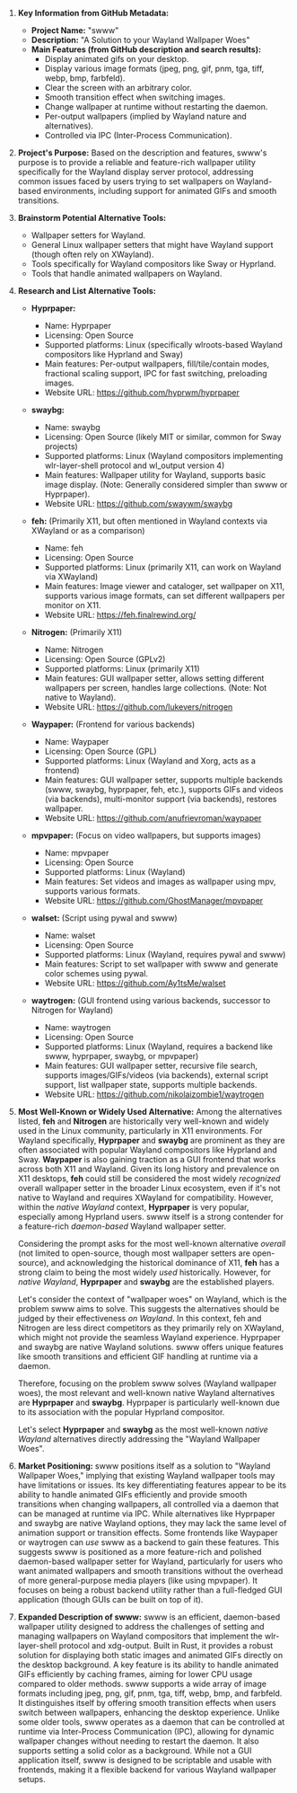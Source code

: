 1.  **Key Information from GitHub Metadata:**
    *   **Project Name:** "swww"
    *   **Description:** "A Solution to your Wayland Wallpaper Woes"
    *   **Main Features (from GitHub description and search results):**
        *   Display animated gifs on your desktop.
        *   Display various image formats (jpeg, png, gif, pnm, tga, tiff, webp, bmp, farbfeld).
        *   Clear the screen with an arbitrary color.
        *   Smooth transition effect when switching images.
        *   Change wallpaper at runtime without restarting the daemon.
        *   Per-output wallpapers (implied by Wayland nature and alternatives).
        *   Controlled via IPC (Inter-Process Communication).

2.  **Project's Purpose:**
    Based on the description and features, swww's purpose is to provide a reliable and feature-rich wallpaper utility specifically for the Wayland display server protocol, addressing common issues faced by users trying to set wallpapers on Wayland-based environments, including support for animated GIFs and smooth transitions.

3.  **Brainstorm Potential Alternative Tools:**
    *   Wallpaper setters for Wayland.
    *   General Linux wallpaper setters that might have Wayland support (though often rely on XWayland).
    *   Tools specifically for Wayland compositors like Sway or Hyprland.
    *   Tools that handle animated wallpapers on Wayland.

4.  **Research and List Alternative Tools:**

    *   **Hyprpaper:**
        *   Name: Hyprpaper
        *   Licensing: Open Source
        *   Supported platforms: Linux (specifically wlroots-based Wayland compositors like Hyprland and Sway)
        *   Main features: Per-output wallpapers, fill/tile/contain modes, fractional scaling support, IPC for fast switching, preloading images.
        *   Website URL: https://github.com/hyprwm/hyprpaper

    *   **swaybg:**
        *   Name: swaybg
        *   Licensing: Open Source (likely MIT or similar, common for Sway projects)
        *   Supported platforms: Linux (Wayland compositors implementing wlr-layer-shell protocol and wl_output version 4)
        *   Main features: Wallpaper utility for Wayland, supports basic image display. (Note: Generally considered simpler than swww or Hyprpaper).
        *   Website URL: https://github.com/swaywm/swaybg

    *   **feh:** (Primarily X11, but often mentioned in Wayland contexts via XWayland or as a comparison)
        *   Name: feh
        *   Licensing: Open Source
        *   Supported platforms: Linux (primarily X11, can work on Wayland via XWayland)
        *   Main features: Image viewer and cataloger, set wallpaper on X11, supports various image formats, can set different wallpapers per monitor on X11.
        *   Website URL: https://feh.finalrewind.org/

    *   **Nitrogen:** (Primarily X11)
        *   Name: Nitrogen
        *   Licensing: Open Source (GPLv2)
        *   Supported platforms: Linux (primarily X11)
        *   Main features: GUI wallpaper setter, allows setting different wallpapers per screen, handles large collections. (Note: Not native to Wayland).
        *   Website URL: https://github.com/lukevers/nitrogen

    *   **Waypaper:** (Frontend for various backends)
        *   Name: Waypaper
        *   Licensing: Open Source (GPL)
        *   Supported platforms: Linux (Wayland and Xorg, acts as a frontend)
        *   Main features: GUI wallpaper setter, supports multiple backends (swww, swaybg, hyprpaper, feh, etc.), supports GIFs and videos (via backends), multi-monitor support (via backends), restores wallpaper.
        *   Website URL: https://github.com/anufrievroman/waypaper

    *   **mpvpaper:** (Focus on video wallpapers, but supports images)
        *   Name: mpvpaper
        *   Licensing: Open Source
        *   Supported platforms: Linux (Wayland)
        *   Main features: Set videos and images as wallpaper using mpv, supports various formats.
        *   Website URL: https://github.com/GhostManager/mpvpaper

    *   **walset:** (Script using pywal and swww)
        *   Name: walset
        *   Licensing: Open Source
        *   Supported platforms: Linux (Wayland, requires pywal and swww)
        *   Main features: Script to set wallpaper with swww and generate color schemes using pywal.
        *   Website URL: https://github.com/Ay1tsMe/walset

    *   **waytrogen:** (GUI frontend using various backends, successor to Nitrogen for Wayland)
        *   Name: waytrogen
        *   Licensing: Open Source
        *   Supported platforms: Linux (Wayland, requires a backend like swww, hyprpaper, swaybg, or mpvpaper)
        *   Main features: GUI wallpaper setter, recursive file search, supports images/GIFs/videos (via backends), external script support, list wallpaper state, supports multiple backends.
        *   Website URL: https://github.com/nikolaizombie1/waytrogen

5.  **Most Well-Known or Widely Used Alternative:**
    Among the alternatives listed, **feh** and **Nitrogen** are historically very well-known and widely used in the Linux community, particularly in X11 environments. For Wayland specifically, **Hyprpaper** and **swaybg** are prominent as they are often associated with popular Wayland compositors like Hyprland and Sway. **Waypaper** is also gaining traction as a GUI frontend that works across both X11 and Wayland. Given its long history and prevalence on X11 desktops, **feh** could still be considered the most widely *recognized* overall wallpaper setter in the broader Linux ecosystem, even if it's not native to Wayland and requires XWayland for compatibility. However, within the *native Wayland* context, **Hyprpaper** is very popular, especially among Hyprland users. swww itself is a strong contender for a feature-rich *daemon-based* Wayland wallpaper setter.

    Considering the prompt asks for the most well-known alternative *overall* (not limited to open-source, though most wallpaper setters are open-source), and acknowledging the historical dominance of X11, **feh** has a strong claim to being the most widely *used* historically. However, for *native Wayland*, **Hyprpaper** and **swaybg** are the established players.

    Let's consider the context of "wallpaper woes" on Wayland, which is the problem swww aims to solve. This suggests the alternatives should be judged by their effectiveness *on Wayland*. In this context, feh and Nitrogen are less direct competitors as they primarily rely on XWayland, which might not provide the seamless Wayland experience. Hyprpaper and swaybg are native Wayland solutions. swww offers unique features like smooth transitions and efficient GIF handling at runtime via a daemon.

    Therefore, focusing on the problem swww solves (Wayland wallpaper woes), the most relevant and well-known native Wayland alternatives are **Hyprpaper** and **swaybg**. Hyprpaper is particularly well-known due to its association with the popular Hyprland compositor.

    Let's select **Hyprpaper** and **swaybg** as the most well-known *native Wayland* alternatives directly addressing the "Wayland Wallpaper Woes".

6.  **Market Positioning:**
    swww positions itself as a solution to "Wayland Wallpaper Woes," implying that existing Wayland wallpaper tools may have limitations or issues. Its key differentiating features appear to be its ability to handle animated GIFs efficiently and provide smooth transitions when changing wallpapers, all controlled via a daemon that can be managed at runtime via IPC. While alternatives like Hyprpaper and swaybg are native Wayland options, they may lack the same level of animation support or transition effects. Some frontends like Waypaper or waytrogen can *use* swww as a backend to gain these features. This suggests swww is positioned as a more feature-rich and polished daemon-based wallpaper setter for Wayland, particularly for users who want animated wallpapers and smooth transitions without the overhead of more general-purpose media players (like using mpvpaper). It focuses on being a robust backend utility rather than a full-fledged GUI application (though GUIs can be built on top of it).

7.  **Expanded Description of swww:**
    swww is an efficient, daemon-based wallpaper utility designed to address the challenges of setting and managing wallpapers on Wayland compositors that implement the wlr-layer-shell protocol and xdg-output. Built in Rust, it provides a robust solution for displaying both static images and animated GIFs directly on the desktop background. A key feature is its ability to handle animated GIFs efficiently by caching frames, aiming for lower CPU usage compared to older methods. swww supports a wide array of image formats including jpeg, png, gif, pnm, tga, tiff, webp, bmp, and farbfeld. It distinguishes itself by offering smooth transition effects when users switch between wallpapers, enhancing the desktop experience. Unlike some older tools, swww operates as a daemon that can be controlled at runtime via Inter-Process Communication (IPC), allowing for dynamic wallpaper changes without needing to restart the daemon. It also supports setting a solid color as a background. While not a GUI application itself, swww is designed to be scriptable and usable with frontends, making it a flexible backend for various Wayland wallpaper setups.